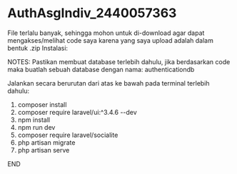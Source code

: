 # AuthAsgIndiv_2440057363
File terlalu banyak, sehingga mohon untuk di-download agar dapat mengakses/melihat code saya karena yang saya upload adalah dalam bentuk .zip
Instalasi:

NOTES: Pastikan membuat database terlebih dahulu, jika berdasarkan code maka buatlah sebuah database dengan nama: authenticationdb

Jalankan secara berurutan dari atas ke bawah pada terminal terlebih dahulu:
1. composer install
2. composer require laravel/ui:^3.4.6 --dev
3. npm install
4. npm run dev
5. composer require laravel/socialite
6. php artisan migrate
7. php artisan serve


END
